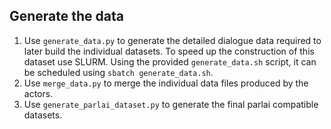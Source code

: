 ## Generate the data
1.  Use `generate_data.py` to generate the detailed dialogue data required to later build the individual  datasets. To speed up the construction of this dataset use SLURM. Using the provided `generate_data.sh` script, it can be scheduled using `sbatch generate_data.sh`.
2. Use `merge_data.py` to merge the individual data files produced by the actors.
3. Use `generate_parlai_dataset.py` to generate the final parlai compatible datasets.

